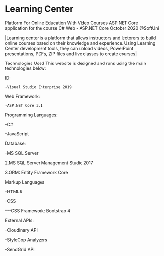 # Learning Center
 Platform For Online Education With Video Courses
 ASP.NET Core application for the course C# Web - ASP.NET Core October 2020 @SoftUni

 |Learning center is a platform that allows instructors and lectorers to
build online courses based on their knowledge and experience. Using
Learning Center development tools, they can upload videos, PowerPoint
presentations, PDFs, ZIP files and live classes to create courses|

Technologies Used This website is designed and runs using the main technologies below:

ID:

    -Visual Studio Enterprise 2019

Web Framework: 

    -ASP.NET Core 3.1

Programming Languages:

-C#

-JavaScript

Database:

-MS SQL Server

2.MS SQL Server Management Studio 2017

3.ORM: Entity Framework Core

Markup Languages

-HTML5

-CSS

---CSS Framework: Bootstrap 4

External APIs:

-Cloudinary API

-StyleCop Analyzers

-SendGrid API
